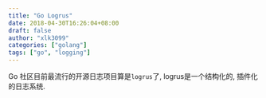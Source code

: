 ```yaml
---
title: "Go Logrus"
date: 2018-04-30T16:26:04+08:00
draft: false
author: "xlk3099"
categories: ["golang"]
tags: ["go", "logging"]
---
```


Go 社区目前最流行的开源日志项目算是`logrus`了, logrus是一个结构化的, 插件化的日志系统.

